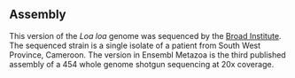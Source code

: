 Assembly
--------

This version of the *Loa loa* genome was sequenced by the [Broad
Institute](http://www.broadinstitute.org). The sequenced strain is a
single isolate of a patient from South West Province, Cameroon. The
version in Ensembl Metazoa is the third published assembly of a 454
whole genome shotgun sequencing at 20x coverage.
